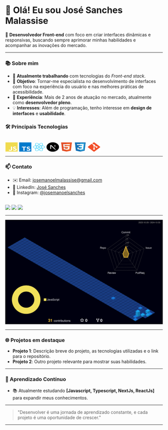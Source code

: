 # 👋 Olá! Eu sou José Sanches Malassise

🎨 **Desenvolvedor Front-end** com foco em criar interfaces dinâmicas e responsivas, buscando sempre aprimorar minhas habilidades e acompanhar as inovações do mercado.

---

### 📚 Sobre mim
- 🌱 **Atualmente trabalhando** com tecnologias do _Front-end stack_.
- 🎯 **Objetivo**: Tornar-me especialista no desenvolvimento de interfaces com foco na experiência do usuário e nas melhores práticas de acessibilidade.
- 💼 **Experiência**: Mais de 2 anos de atuação no mercado, atualmente como **desenvolvedor pleno**.
- 💡 **Interesses**: Além de programação, tenho interesse em **design de interfaces** e **usabilidade**.

### 🛠️ Principais Tecnologias
<div style="display: inline_block"><br>
  <img align="center" alt="JavaScript" height="30" width="40" src="https://raw.githubusercontent.com/devicons/devicon/master/icons/javascript/javascript-plain.svg">
  <img align="center" alt="CSS" height="30" width="40" src="https://raw.githubusercontent.com/devicons/devicon/master/icons/typescript/typescript-original.svg">
  <img align="center" alt="React" height="30" width="40" src="https://raw.githubusercontent.com/devicons/devicon/master/icons/react/react-original.svg">
  <img align="center" alt="CSS" height="30" width="40" src="https://raw.githubusercontent.com/devicons/devicon/master/icons/nextjs/nextjs-original.svg">
  <img align="center" alt="HTML" height="30" width="40" src="https://raw.githubusercontent.com/devicons/devicon/master/icons/html5/html5-original.svg">
  <img align="center" alt="CSS" height="30" width="40" src="https://raw.githubusercontent.com/devicons/devicon/master/icons/css3/css3-original.svg">
  <img align="center" alt="CSS" height="30" width="40" src="https://raw.githubusercontent.com/devicons/devicon/master/icons/git/git-original.svg">
</div>

---

### 📫 Contato
- ✉️ Email: [josemanoelmalassise@gmail.com](mailto:josemanoelmalassise@gmail.com)
- 💼 LinkedIn: [José Sanches](https://www.linkedin.com/in/seu-username-linkedin)
- 📸 Instagram: [@josemanoelsanches](https://instagram.com/josemanoelsanches)

<div style="display: inline_block"><br>
  <a href="https://instagram.com/josemanoelsanches" target="_blank"><img src="https://img.shields.io/badge/-Instagram-%23E4405F?style=for-the-badge&logo=instagram&logoColor=white" target="_blank"></a> 
  <a href = "mailto:josemanoelmalassise@gmail.com"><img src="https://img.shields.io/badge/-Gmail-%23333?style=for-the-badge&logo=gmail&logoColor=white" target="_blank"></a>
  <a href="https://www.linkedin.com/in/seu-username-linkedin" target="_blank"><img src="https://img.shields.io/badge/-LinkedIn-%230077B5?style=for-the-badge&logo=linkedin&logoColor=white" target="_blank"></a> 
</div>

---

![](./profile-3d-contrib/profile-night-view.svg)

---

### 🌐 Projetos em destaque
- **Projeto 1**: Descrição breve do projeto, as tecnologias utilizadas e o link para o repositório.
- **Projeto 2**: Outro projeto relevante para mostrar suas habilidades.

---

### 🌱 Aprendizado Contínuo
- 📚 Atualmente estudando **[Javascript, Typescript, NextJs, ReactJs]** para expandir meus conhecimentos.

---

> "Desenvolver é uma jornada de aprendizado constante, e cada projeto é uma oportunidade de crescer." 

---

